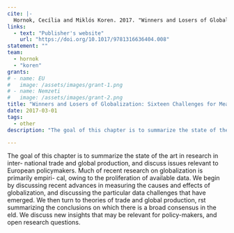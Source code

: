 ```yaml
---
cite: |-
  Hornok, Cecília and Miklós Koren. 2017. "Winners and Losers of Globalization: Sixteen Challenges for Measurement and Theory", in L. Matyas et al. (eds.) Economics without Borders: Economic Research for European Policy Challenges. Cambridge: Cambridge University Press, pp. 238–273.
links:
  - text: "Publisher's website"
    url: "https://doi.org/10.1017/9781316636404.008"
statement: ""
team:
  - hornok
  - "koren"
grants:
# - name: EU
#   image: /assets/images/grant-1.png
# - name: Nemzeti
#   image: /assets/images/grant-2.png
title: "Winners and Losers of Globalization: Sixteen Challenges for Measurement and Theory"
date: 2017-03-01
tags:
  - other
description: "The goal of this chapter is to summarize the state of the art in research in inter- national trade and global production, and discuss issues relevant to European policymakers. Much of recent research on globalization is primarily empiri- cal, owing to the proliferation of available data. We begin by discussing recent advances in measuring the causes and effects of globalization, and discussing the particular data challenges that have emerged. We then turn to theories of trade and global production,  rst summarizing the conclusions on which there is a broad consensus in the  eld. We discuss new insights that may be relevant for policy-makers, and open research questions.\n"

---
```


The goal of this chapter is to summarize the state of the art in research in inter- national trade and global production, and discuss issues relevant to European policymakers. Much of recent research on globalization is primarily empiri- cal, owing to the proliferation of available data. We begin by discussing recent advances in measuring the causes and effects of globalization, and discussing the particular data challenges that have emerged. We then turn to theories of trade and global production,  rst summarizing the conclusions on which there is a broad consensus in the  eld. We discuss new insights that may be relevant for policy-makers, and open research questions.

